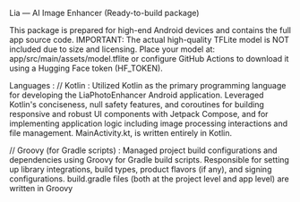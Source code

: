 Lia — AI Image Enhancer (Ready-to-build package)

This package is prepared for high-end Android devices and contains the full app source code.
IMPORTANT: The actual high-quality TFLite model is NOT included due to size and licensing.
Place your model at: app/src/main/assets/model.tflite
or configure GitHub Actions to download it using a Hugging Face token (HF_TOKEN).

Languages :
// Kotlin : Utilized Kotlin as the primary programming language for developing the LiaPhotoEnhancer Android application. Leveraged Kotlin's conciseness, null safety features, and coroutines for building responsive and robust UI components with Jetpack Compose, and for implementing application logic including image processing interactions and file management.
MainActivity.kt, is written entirely in Kotlin.

// Groovy (for Gradle scripts) : Managed project build configurations and dependencies using Groovy for Gradle build scripts. Responsible for setting up library integrations, build types, product flavors (if any), and signing configurations.
build.gradle files (both at the project level and app level) are written in Groovy
